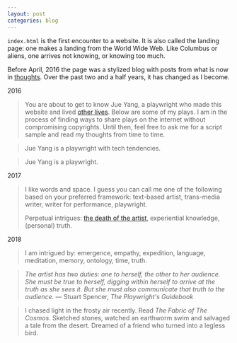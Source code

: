 ```yaml
---
layout: post
categories: blog
---
```


<code>index.html</code> is the first encounter to a website. It is also called the landing page: one makes a landing from the World Wide Web. Like Columbus or aliens, one arrives not knowing, or knowing too much. 

Before April, 2016 the page was a stylized blog with posts from what is now in <a href="{{site.baseurl}}/thoughts" target="_blank">thoughts</a>. Over the past two and a half years, it has changed as I become.


2016

> You are about to get to know Jue Yang, a playwright who made this website and lived <a href="/resume">other lives</a>. Below are some of my plays. I am in the process of finding ways to share plays on the internet without compromising copyrights. Until then, feel free to ask me for a script sample and read my thoughts from time to time.

> Jue Yang is a playwright with tech tendencies.


> Jue Yang is a playwright.

2017

> I like words and space. I guess you can call me one of the following based on your preferred framework: text-based artist, trans-media writer, writer for performance, playwright.
> 
> Perpetual intrigues: <a href="https://www.theatlantic.com/magazine/archive/2015/01/the-death-of-the-artist-and-the-birth-of-the-creative-entrepreneur/383497/">the death of the artist</a>, experiential knowledge, (personal) truth.


2018

> I am intrigued by: emergence, empathy, expedition, language, meditation, memory, ontology, time, truth.

> *The artist has two duties: one to herself, the other to her audience. She must be true to herself, digging within herself to arrive at the truth as she sees it. But she must also communicate that truth to the audience.*
> — Stuart Spencer, *The Playwright's Guidebook*

> I chased light in the frosty air recently. Read <em>The Fabric of The Cosmos</em>. Sketched stones, watched an earthworm swim and salvaged a tale from the desert. Dreamed of a friend who turned into a legless bird.

